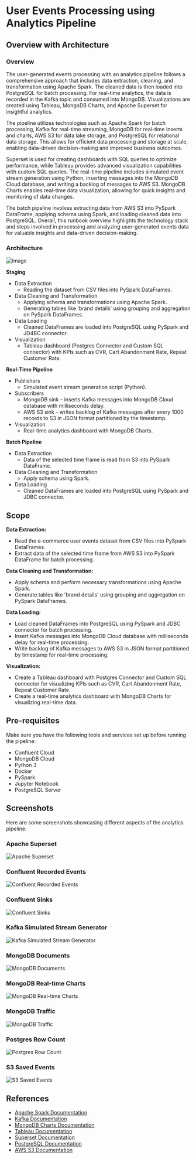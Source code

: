 # User Events Processing using Analytics Pipeline

## Overview with Architecture

### Overview
The user-generated events processing with an analytics pipeline follows a comprehensive approach that includes data extraction, cleaning, and transformation using Apache Spark. The cleaned data is then loaded into PostgreSQL for batch processing. For real-time analytics, the data is recorded in the Kafka topic and consumed into MongoDB. Visualizations are created using Tableau, MongoDB Charts, and Apache Superset for insightful analytics.

The pipeline utilizes technologies such as Apache Spark for batch processing, Kafka for real-time streaming, MongoDB for real-time inserts and charts, AWS S3 for data lake storage, and PostgreSQL for relational data storage. This allows for efficient data processing and storage at scale, enabling data-driven decision-making and improved business outcomes.

Superset is used for creating dashboards with SQL queries to optimize performance, while Tableau provides advanced visualization capabilities with custom SQL queries. The real-time pipeline includes simulated event stream generation using Python, inserting messages into the MongoDB Cloud database, and writing a backlog of messages to AWS S3. MongoDB Charts enables real-time data visualization, allowing for quick insights and monitoring of data changes.

The batch pipeline involves extracting data from AWS S3 into PySpark DataFrame, applying schema using Spark, and loading cleaned data into PostgreSQL. Overall, this runbook overview highlights the technology stack and steps involved in processing and analyzing user-generated events data for valuable insights and data-driven decision-making.

### Architecture

![image](https://github.com/saturn279/user-events-analytics/assets/45988700/5b8da7b2-b217-4ab5-8bdc-55386bf35f9e)

**Staging**
- Data Extraction
  - Reading the dataset from CSV files into PySpark DataFrames.
- Data Cleaning and Transformation
  - Applying schema and transformations using Apache Spark.
  - Generating tables like 'brand details' using grouping and aggregation on PySpark DataFrames.
- Data Loading
  - Cleaned DataFrames are loaded into PostgreSQL using PySpark and JD4BC connector.
- Visualization
  - Tableau dashboard (Postgres Connector and Custom SQL connector) with KPIs such as CVR, Cart Abandonment Rate, Repeat Customer Rate.

**Real-Time Pipeline**
- Publishers
  - Simulated event stream generation script (Python).
- Subscribers
  - MongoDB sink – inserts Kafka messages into MongoDB Cloud database with milliseconds delay.
  - AWS S3 sink – writes backlog of Kafka messages after every 1000 records to S3 in JSON format partitioned by the timestamp.
- Visualization
  - Real-time analytics dashboard with MongoDB Charts.

**Batch Pipeline**
- Data Extraction
  - Data of the selected time frame is read from S3 into PySpark DataFrame.
- Data Cleaning and Transformation
  - Apply schema using Spark.
- Data Loading
  - Cleaned DataFrames are loaded into PostgreSQL using PySpark and JDBC connector.

## Scope

**Data Extraction:**
- Read the e-commerce user events dataset from CSV files into PySpark DataFrames.
- Extract data of the selected time frame from AWS S3 into PySpark DataFrame for batch processing.

**Data Cleaning and Transformation:**
- Apply schema and perform necessary transformations using Apache Spark.
- Generate tables like 'brand details' using grouping and aggregation on PySpark DataFrames.

**Data Loading:**
- Load cleaned DataFrames into PostgreSQL using PySpark and JDBC connector for batch processing.
- Insert Kafka messages into MongoDB Cloud database with milliseconds delay for real-time processing.
- Write backlog of Kafka messages to AWS S3 in JSON format partitioned by timestamp for real-time processing.

**Visualization:**
- Create a Tableau dashboard with Postgres Connector and Custom SQL connector for visualizing KPIs such as CVR, Cart Abandonment Rate, Repeat Customer Rate.
- Create a real-time analytics dashboard with MongoDB Charts for visualizing real-time data.

## Pre-requisites

Make sure you have the following tools and services set up before running the pipeline:

- Confluent Cloud
- MongoDB Cloud
- Python 3
- Docker
- PySpark
- Jupyter Notebook
- PostgreSQL Server

## Screenshots
Here are some screenshots showcasing different aspects of the analytics pipeline:

### Apache Superset
![Apache Superset](Docs/Screenshots/Apache%20Superset.png)

### Confluent Recorded Events
![Confluent Recorded Events](Docs/Screenshots/Confluent%20Recorded%20Events.png)

### Confluent Sinks
![Confluent Sinks](Docs/Screenshots/Confluent%20Sinks.PNG)

### Kafka Simulated Stream Generator
![Kafka Simulated Stream Generator](Docs/Screenshots/Kafka%20simualated%20stream%20generator.png)

### MongoDB Documents
![MongoDB Documents](Docs/Screenshots/MongoDB%20Documents.png)

### MongoDB Real-time Charts
![MongoDB Real-time Charts](Docs/Screenshots/MongoDB%20Real-time%20Charts.png)

### MongoDB Traffic
![MongoDB Traffic](Docs/Screenshots/MongoDB%20Traffic.png)

### Postgres Row Count
![Postgres Row Count](Docs/Screenshots/Postgres%20Row%20Count.png)

### S3 Saved Events
![S3 Saved Events](Docs/Screenshots/S3%20saved%20events.PNG)


## References

- [Apache Spark Documentation](https://spark.apache.org/docs/latest/)
- [Kafka Documentation](https://kafka.apache.org/documentation/)
- [MongoDB Charts Documentation](https://docs.mongodb.com/charts/)
- [Tableau Documentation](https://help.tableau.com/current/pro/desktop/en-us/dashboards.htm)
- [Superset Documentation](https://superset.apache.org/docs/)
- [PostgreSQL Documentation](https://www.postgresql.org/docs/)
- [AWS S3 Documentation](https://aws.amazon.com/s3/)
